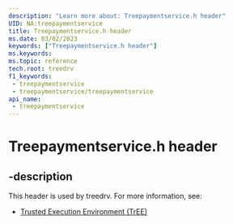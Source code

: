 ```yaml
---
description: "Learn more about: Treepaymentservice.h header"
UID: NA:treepaymentservice
title: Treepaymentservice.h header
ms.date: 03/02/2023
keywords: ["Treepaymentservice.h header"]
ms.keywords: 
ms.topic: reference
tech.root: treedrv
f1_keywords:
 - treepaymentservice
 - treepaymentservice/treepaymentservice
api_name:
 - treepaymentservice
---
```


# Treepaymentservice.h header

## -description

This header is used by treedrv. For more information, see:

- [Trusted Execution Environment (TrEE)](../_treedrv/index.md)
